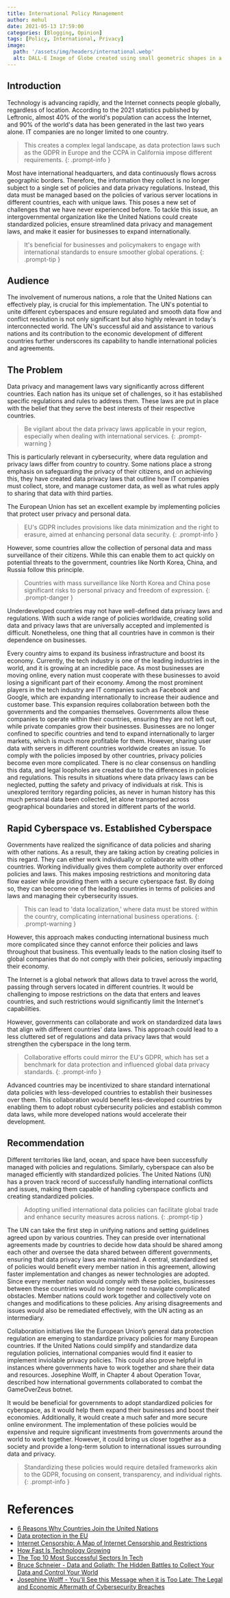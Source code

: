 ```yaml
---
title: International Policy Management
author: mehul
date: 2021-05-13 17:59:00
categories: [Blogging, Opinion]
tags: [Policy, International, Privacy]
image:
  path: '/assets/img/headers/international.webp'
  alt: DALL-E Image of Globe created using small geometric shapes in a monochrome design on a black background.
---
```


## Introduction

Technology is advancing rapidly, and the Internet connects people globally, regardless of location. According to the 2021 statistics published by Leftronic, almost 40% of the world's population can access the Internet, and 90% of the world's data has been generated in the last two years alone. IT companies are no longer limited to one country.

> This creates a complex legal landscape, as data protection laws such as the GDPR in Europe and the CCPA in California impose different requirements.
{: .prompt-info }

Most have international headquarters, and data continuously flows across geographic borders. Therefore, the information they collect is no longer subject to a single set of policies and data privacy regulations. Instead, this data must be managed based on the policies of various server locations in different countries, each with unique laws. This poses a new set of challenges that we have never experienced before. To tackle this issue, an intergovernmental organization like the United Nations could create standardized policies, ensure streamlined data privacy and management laws, and make it easier for businesses to expand internationally.

> It's beneficial for businesses and policymakers to engage with international standards to ensure smoother global operations.
{: .prompt-tip }

## Audience

The involvement of numerous nations, a role that the United Nations can effectively play, is crucial for this implementation. The UN's potential to unite different cyberspaces and ensure regulated and smooth data flow and conflict resolution is not only significant but also highly relevant in today's interconnected world. The UN's successful aid and assistance to various nations and its contribution to the economic development of different countries further underscores its capability to handle international policies and agreements.

## The Problem

Data privacy and management laws vary significantly across different countries. Each nation has its unique set of challenges, so it has established specific regulations and rules to address them. These laws are put in place with the belief that they serve the best interests of their respective countries.

> Be vigilant about the data privacy laws applicable in your region, especially when dealing with international services.
{: .prompt-warning }

This is particularly relevant in cybersecurity, where data regulation and privacy laws differ from country to country. Some nations place a strong emphasis on safeguarding the privacy of their citizens, and on achieving this, they have created data privacy laws that outline how IT companies must collect, store, and manage customer data, as well as what rules apply to sharing that data with third parties.

The European Union has set an excellent example by implementing policies that protect user privacy and personal data.

> EU's GDPR includes provisions like data minimization and the right to erasure, aimed at enhancing personal data security.
{: .prompt-info }

However, some countries allow the collection of personal data and mass surveillance of their citizens. While this can enable them to act quickly on potential threats to the government, countries like North Korea, China, and Russia follow this principle.

> Countries with mass surveillance like North Korea and China pose significant risks to personal privacy and freedom of expression.
{: .prompt-danger }

Underdeveloped countries may not have well-defined data privacy laws and regulations. With such a wide range of policies worldwide, creating solid data and privacy laws that are universally accepted and implemented is difficult. Nonetheless, one thing that all countries have in common is their dependence on businesses.

Every country aims to expand its business infrastructure and boost its economy. Currently, the tech industry is one of the leading industries in the world, and it is growing at an incredible pace. As most businesses are moving online, every nation must cooperate with these businesses to avoid losing a significant part of their economy. Among the most prominent players in the tech industry are IT companies such as Facebook and Google, which are expanding internationally to increase their audience and customer base. This expansion requires collaboration between both the governments and the companies themselves. Governments allow these companies to operate within their countries, ensuring they are not left out, while private companies grow their businesses. Businesses are no longer confined to specific countries and tend to expand internationally to larger markets, which is much more profitable for them. However, sharing user data with servers in different countries worldwide creates an issue. To comply with the policies imposed by other countries, privacy policies become even more complicated. There is no clear consensus on handling this data, and legal loopholes are created due to the differences in policies and regulations. This results in situations where data privacy laws can be neglected, putting the safety and privacy of individuals at risk. This is unexplored territory regarding policies, as never in human history has this much personal data been collected, let alone transported across geographical boundaries and stored in different parts of the world.

## Rapid Cyberspace vs. Established Cyberspace

Governments have realized the significance of data policies and sharing with other nations. As a result, they are taking action by creating policies in this regard. They can either work individually or collaborate with other countries. Working individually gives them complete authority over enforced policies and laws. This makes imposing restrictions and monitoring data flow easier while providing them with a secure cyberspace fast. By doing so, they can become one of the leading countries in terms of policies and laws and managing their cybersecurity issues.

> This can lead to 'data localization,' where data must be stored within the country, complicating international business operations.
{: .prompt-warning }

However, this approach makes conducting international business much more complicated since they cannot enforce their policies and laws throughout that business. This eventually leads to the nation closing itself to global companies that do not comply with their policies, seriously impacting their economy.

The Internet is a global network that allows data to travel across the world, passing through servers located in different countries. It would be challenging to impose restrictions on the data that enters and leaves countries, and such restrictions would significantly limit the Internet's capabilities.

However, governments can collaborate and work on standardized data laws that align with different countries' data laws. This approach could lead to a less cluttered set of regulations and data privacy laws that would strengthen the cyberspace in the long term.

> Collaborative efforts could mirror the EU's GDPR, which has set a benchmark for data protection and influenced global data privacy standards.
{: .prompt-info }

Advanced countries may be incentivized to share standard international data policies with less-developed countries to establish their businesses over them. This collaboration would benefit less-developed countries by enabling them to adopt robust cybersecurity policies and establish common data laws, while more developed nations would accelerate their development.

## Recommendation

Different territories like land, ocean, and space have been successfully managed with policies and regulations. Similarly, cyberspace can also be managed efficiently with standardized policies. The United Nations (UN) has a proven track record of successfully handling international conflicts and issues, making them capable of handling cyberspace conflicts and creating standardized policies.

> Adopting unified international data policies can facilitate global trade and enhance security measures across nations.
{: .prompt-tip }

The UN can take the first step in unifying nations and setting guidelines agreed upon by various countries. They can preside over international agreements made by countries to decide how data should be shared among each other and oversee the data shared between different governments, ensuring that data privacy laws are maintained. A central, standardized set of policies would benefit every member nation in this agreement, allowing faster implementation and changes as newer technologies are adopted. Since every member nation would comply with these policies, businesses between these countries would no longer need to navigate complicated obstacles. Member nations could work together and collectively vote on changes and modifications to these policies. Any arising disagreements and issues would also be remediated effectively, with the UN acting as an intermediary.

Collaboration initiatives like the European Union’s general data protection regulation are emerging to standardize privacy policies for many European countries. If the United Nations could simplify and standardize data regulation policies, international companies would find it easier to implement inviolable privacy policies. This could also prove helpful in instances where governments have to work together and share their data and resources. Josephine Wolff, in Chapter 4 about Operation Tovar, described how international governments collaborated to combat the GameOverZeus botnet.

It would be beneficial for governments to adopt standardized policies for cyberspace, as it would help them expand their businesses and boost their economies. Additionally, it would create a much safer and more secure online environment. The implementation of these policies would be expensive and require significant investments from governments around the world to work together. However, it could bring us closer together as a society and provide a long-term solution to international issues surrounding data and privacy.

> Standardizing these policies would require detailed frameworks akin to the GDPR, focusing on consent, transparency, and individual rights.
{: .prompt-info }

# References

- [6 Reasons Why Countries Join the United Nations](https://humanitariancareers.com/why-country-join-united-nations/)
- [Data protection in the EU](https://commission.europa.eu/law/law-topic/data-protection/data-protection-eu_en)
- [Internet Censorship: A Map of Internet Censorship and Restrictions](https://www.comparitech.com/blog/vpn-privacy/internet-censorship-map/)
- [How Fast Is Technology Growing](https://leftronic.com/blog/how-fast-is-technology-growing-statistics)
- [The Top 10 Most Successful Sectors In Tech](https://www.valuewalk.com/top-10-successful-sectors-in-tech/#:~:text=Thetechnologyindustryisbyfarthefastest,economyandshowsnosignsofslowingdown)
- [Bruce Schneier - Data and Goliath: The Hidden Battles to Collect Your Data and Control Your World](https://www.google.com/books/edition/_/MwF-BAAAQBAJ)
- [Josephine Wolff - You'll See this Message when it is Too Late: The Legal and Economic Aftermath of Cybersecurity Breaches](https://www.google.com/books/edition/You_ll_See_This_Message_When_It_Is_Too_L/9IZ0DwAAQBAJ)

